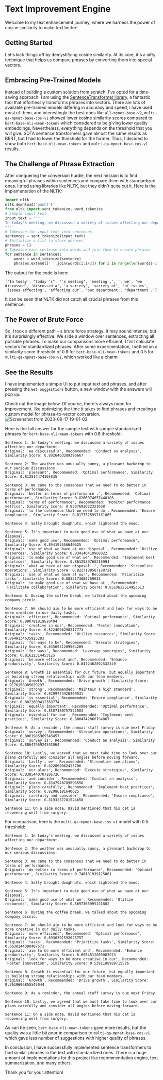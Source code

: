 # Text Improvement Engine

Welcome to my text enhancement journey, where we harness the power of cosine similarity to make text better!

## Getting Started

Let's kick things off by demystifying cosine similarity. At its core, it's a nifty technique that helps us compare phrases by converting them into special vectors.

## Embracing Pre-Trained Models

Instead of building a custom solution from scratch, I've opted for a time-saving approach. I am using the [SentenceTransformer library](https://www.sbert.net/docs/pretrained_models.html), a fantastic tool that effortlessly transforms phrases into vectors. There are lots of available pre-trained models differing in accuracy and speed, I have used most of them, and interestingly the best ones like `all-mpnet-base-v2`, `multi-qa-mpnet-base-cos-v1` showed lower cosine similarity scores compared to `bert-base-nli-mean-tokens` which considered to be giving lower quality embeddings. Nevertheless, everything depends on the threshold that you will give. SOTA sentence transformers gave almost the same results as BERT, but I had to lower the threshold for the former. Thus, I decided to show both `bert-base-nli-mean-tokens` and `multi-qa-mpnet-base-cos-v1` results.
## The Challenge of Phrase Extraction

After conquering the conversion hurdle, the next mission is to find meaningful phrases within sentences and compare them with standardized ones. I tried using libraries like NLTK, but they didn't quite cut it. Here is the implementation of the NLTK:

```python
import nltk
nltk.download('punkt')
from nltk import sent_tokenize, word_tokenize
# Sample input text
input_text = """
In today's meeting, we discussed a variety of issues affecting our department.
"""
# Tokenize the input text into sentences
sentences = sent_tokenize(input_text)
# Initialize a list to store phrases
phrases = []
# Tokenize each sentence into words and join them to create phrases
for sentence in sentences:
    words = word_tokenize(sentence)
    phrases.extend([' '.join(words[i:i+2]) for i in range(len(words)-1)])
```
The output for the code is here:
```
['In today', "today 's", "'s meeting", 'meeting ,', ', we', 'we discussed', 'discussed a', 'a variety', 'variety of', 'of issues', 'issues affecting', 'affecting our', 'our department', 'department .']
```
It can be seen that NLTK did not catch all crucial phrases from this sentence. 
## The Power of Brute Force

So, I took a different path – a brute force strategy. It may sound intense, but it's surprisingly effective. We slide a window over sentences, extracting all possible phrases. To make our comparisons more efficient, I first calculate vectors for  standardized phrases. After some experimentation, I settled on a similarity score threshold of 0.8 for `bert-base-nli-mean-tokens` and 0.5 for `multi-qa-mpnet-base-cos-v1`, which worked like a charm.

## See the Results
I have implemented a simple UI to put input text and phrases, and after pressing the `Get Suggestions` button, a new window with the answers will pop up.

Check out the image below. Of course, there's always room for improvement, like optimizing the time it takes to find phrases and creating a custom model for phrase-to-vector conversion.
![Screenshot from 2023-09-17 19-01-02](https://github.com/AbzalAidakhmetov/Text_Improvement_Engine/assets/99760649/d0962140-7ef4-4498-bf6a-8f997802161b)

Here is the full answer for the sample text with sample standardized phrases for `bert-base-nli-mean-tokens` with 0.8 threshold:
```
Sentence 1: In today's meeting, we discussed a variety of issues affecting our department.
Original: 'we discussed a', Recommended: 'Conduct an analysis', Similarity Score: 0.8026463389396667

Sentence 2: The weather was unusually sunny, a pleasant backdrop to our serious discussions.
Original: 'pleasant', Recommended: 'Optimal performance', Similarity Score: 0.812814474105835

Sentence 3: We came to the consensus that we need to do better in terms of performance.
Original: 'better in terms of performance .', Recommended: 'Optimal performance', Similarity Score: 0.8266074657440186
Original: 'terms of performance', Recommended: 'Monitor performance metrics', Similarity Score: 0.8337692022323608
Original: 'to the consensus that we need to do', Recommended: 'Ensure compliance', Similarity Score: 0.8177525997161865

Sentence 4: Sally brought doughnuts, which lightened the mood.

Sentence 5: It's important to make good use of what we have at our disposal.
Original: 'make good use', Recommended: 'Optimal performance', Similarity Score: 0.894195556640625
Original: 'use of what we have at our disposal', Recommended: 'Utilize resources', Similarity Score: 0.834140419960022
Original: 'to make good use of what we', Recommended: 'Implement best practices', Similarity Score: 0.8612539768218994
Original: 'what we have at our disposal .', Recommended: 'Streamline operations', Similarity Score: 0.8227188587188721
Original: 'use of what we have at our', Recommended: 'Prioritize tasks', Similarity Score: 0.8033173084259033
Original: 'to make good use of what we have at', Recommended: 'Facilitate collaboration', Similarity Score: 0.8510632514953613

Sentence 6: During the coffee break, we talked about the upcoming company picnic.

Sentence 7: We should aim to be more efficient and look for ways to be more creative in our daily tasks.
Original: 'efficient', Recommended: 'Optimal performance', Similarity Score: 0.890781819820404
Original: 'creative in our', Recommended: 'Foster innovation', Similarity Score: 0.8224096298217773
Original: 'tasks', Recommended: 'Utilize resources', Similarity Score: 0.8649134635925293
Original: 'for ways to be', Recommended: 'Execute strategies', Similarity Score: 0.8356931209564209
Original: 'for ways', Recommended: 'Leverage synergies', Similarity Score: 0.81622314453125
Original: 'be more efficient and', Recommended: 'Enhance productivity', Similarity Score: 0.8472462892532349

Sentence 8: Growth is essential for our future, but equally important is building strong relationships with our team members.
Original: 'Growth', Recommended: 'Drive growth', Similarity Score: 0.9176158905029297
Original: 'strong', Recommended: 'Maintain a high standard', Similarity Score: 0.8209724426269531
Original: 'is essential', Recommended: 'Ensure compliance', Similarity Score: 0.8022600412368774
Original: 'equally important', Recommended: 'Optimal performance', Similarity Score: 0.8187180757522583
Original: 'essential for our', Recommended: 'Implement best practices', Similarity Score: 0.8004742860794067

Sentence 9: As a reminder, the annual staff survey is due next Friday.
Original: 'survey', Recommended: 'Streamline operations', Similarity Score: 0.8061985969543457
Original: 'survey is', Recommended: 'Conduct an analysis', Similarity Score: 0.8064796924591064

Sentence 10: Lastly, we agreed that we must take time to look over our plans carefully and consider all angles before moving forward.
Original: 'Lastly , we', Recommended: 'Streamline operations', Similarity Score: 0.822869062423706
Original: 'our plans', Recommended: 'Execute strategies', Similarity Score: 0.8385440707206726
Original: 'and consider', Recommended: 'Conduct an analysis', Similarity Score: 0.8347948789596558
Original: 'plans carefully', Recommended: 'Implement best practices', Similarity Score: 0.82086181640625
Original: 'carefully and consider', Recommended: 'Ensure compliance', Similarity Score: 0.8193237781524658

Sentence 11: On a side note, David mentioned that his cat is recovering well from surgery.

```
For comparison, here is the `multi-qa-mpnet-base-cos-v1` model with 0.5 threshold:
```
Sentence 1: In today's meeting, we discussed a variety of issues affecting our department.

Sentence 2: The weather was unusually sunny, a pleasant backdrop to our serious discussions.

Sentence 3: We came to the consensus that we need to do better in terms of performance.
Original: 'do better in terms of performance', Recommended: 'Optimal performance', Similarity Score: 0.748181939125061

Sentence 4: Sally brought doughnuts, which lightened the mood.

Sentence 5: It's important to make good use of what we have at our disposal.
Original: 'make good use of what we', Recommended: 'Utilize resources', Similarity Score: 0.5697365999221802

Sentence 6: During the coffee break, we talked about the upcoming company picnic.

Sentence 7: We should aim to be more efficient and look for ways to be more creative in our daily tasks.
Original: 'more efficient', Recommended: 'Optimal performance', Similarity Score: 0.6936391592025757
Original: 'tasks', Recommended: 'Prioritize tasks', Similarity Score: 0.6638244390487671
Original: 'aim to be more efficient and', Recommended: 'Enhance productivity', Similarity Score: 0.6954512000083923
Original: 'look for ways to be more creative in our', Recommended: 'Foster innovation', Similarity Score: 0.5391108989715576

Sentence 8: Growth is essential for our future, but equally important is building strong relationships with our team members.
Original: 'Growth', Recommended: 'Drive growth', Similarity Score: 0.7619696855545044

Sentence 9: As a reminder, the annual staff survey is due next Friday.

Sentence 10: Lastly, we agreed that we must take time to look over our plans carefully and consider all angles before moving forward.

Sentence 11: On a side note, David mentioned that his cat is recovering well from surgery.
```
As can be seen, `bert-base-nli-mean-tokens` gave more results, but the quality was a little bit poor in comparison to `multi-qa-mpnet-base-cos-v1` which gave less number of suggestions with higher quality of phrases.

In conclusion, I have successfully implemented sentence transformers to find similar phrases in the text with standardized ones. There is a huge amount of implementations for this project like recommendation engine, text summarization, and many others.

Thank you for your attention!

